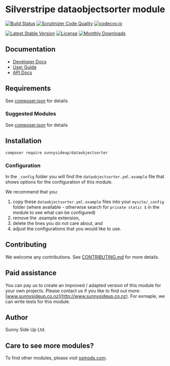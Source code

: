 # Silverstripe dataobjectsorter module
[![Build Status](https://travis-ci.org/sunnysideup/silverstripe-dataobjectsorter.svg?branch=master)](https://travis-ci.org/sunnysideup/silverstripe-dataobjectsorter)
[![Scrutinizer Code Quality](https://scrutinizer-ci.com/g/sunnysideup/silverstripe-dataobjectsorter/badges/quality-score.png?b=master)](https://scrutinizer-ci.com/g/sunnysideup/silverstripe-dataobjectsorter/?branch=master)
[![codecov.io](https://codecov.io/github/sunnysideup/silverstripe-dataobjectsorter/coverage.svg?branch=master)](https://codecov.io/github/sunnysideup/silverstripe-dataobjectsorter?branch=master)

[![Latest Stable Version](https://poser.pugx.org/sunnysideup/dataobjectsorter/version)](https://packagist.org/packages/sunnysideup/dataobjectsorter)
[![License](https://poser.pugx.org/sunnysideup/dataobjectsorter/license)](https://packagist.org/packages/sunnysideup/dataobjectsorter)
[![Monthly Downloads](https://poser.pugx.org/sunnysideup/dataobjectsorter/d/monthly)](https://packagist.org/packages/sunnysideup/dataobjectsorter)


## Documentation



 * [Developer Docs](docs/en/INDEX.md)
 * [User Guide](docs/en/userguide.md)
 * [API Docs](http://docs.ssmods.com/sunnysideup/dataobjectsorter/classes.xhtml)


## Requirements



See [composer.json](composer.json) for details


### Suggested Modules



See [composer.json](composer.json) for details


## Installation


```
composer require sunnysideup/dataobjectsorter
```

### Configuration



In the `_config` folder you will find the `dataobjectsorter.yml.example`
file that shows options for the configuration of this module.

We recommend that you:

  1. copy these `dataobjectsorter.yml.example` files into your
`mysite/_config` folder (where available - otherwise search for `private static $` in the module to see what can be configured)
  2. remove the .example extension,
  3. delete the lines you do not care about, and
  4. adjust the configurations that you would like to use.


## Contributing



We welcome any contributions. See [CONTRIBUTING.md](CONTRIBUTING.md) for more details.

## Paid assistance



You can pay us to create an improved / adapted version of this module for your own projects.  Please contact us if you like to find out more: [www.sunnysideup.co.nz](http://www.sunnysideup.co.nz).  For exmaple, we can write tests for this module.  

## Author



Sunny Side Up Ltd.


## Care to see more modules?

To find other modules, please visit [ssmods.com](http://ssmods.com/).
